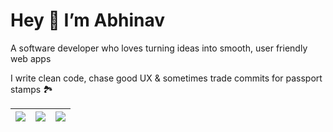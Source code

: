 # Hey 👋 I’m Abhinav

A software developer who loves turning ideas into smooth, user friendly web apps

I write clean code, chase good UX & sometimes trade commits for passport stamps 🏞️

|![](https://github-profile-summary-cards.vercel.app/api/cards/stats?username=mithi&theme=dracula)|![](https://github-profile-summary-cards.vercel.app/api/cards/repos-per-language?username=mithi&theme=dracula)|![](https://github-profile-summary-cards.vercel.app/api/cards/most-commit-language?username=mithi&theme=dracula)|
|-----|------|------|
